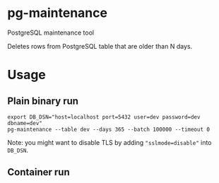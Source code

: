 # pg-maintenance

PostgreSQL maintenance tool

Deletes rows from PostgreSQL table that are older than N days.

# Usage

## Plain binary run
```shell
export DB_DSN="host=localhost port=5432 user=dev password=dev dbname=dev"
pg-maintenance --table dev --days 365 --batch 100000 --timeout 0
```

Note: you might want to disable TLS by adding `"sslmode=disable"` into `DB_DSN`.


## Container run
```shell

```